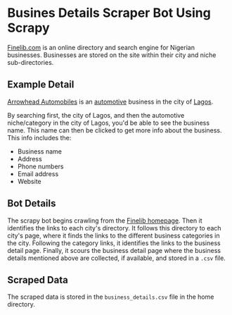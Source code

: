 # Busines Details Scraper Bot Using Scrapy

[Finelib.com](https://www.finelib.com/) is an online directory and search engine for Nigerian businesses. Businesses are stored on the site within their city and niche sub-directories. 

## Example Detail
[Arrowhead Automobiles](https://www.finelib.com/listing/Arrowhead-Automobiles/34868/) is an [automotive](https://www.finelib.com/cities/lagos/automotive) business in the city of [Lagos](https://www.finelib.com/cities/lagos). 

By searching first, the city of Lagos, and then the automotive niche/category in the city of Lagos, you'd be able to see the business name. This name can then be clicked to get more info about the business. This info includes the:
+ Business name
+ Address
+ Phone numbers
+ Email address
+ Website

## Bot Details
The scrapy bot begins crawling from the [Finelib homepage](https://www.finelib.com/). Then it identifies the links to each city's directory. It follows this directory to each city's page, where it finds the links to the different business categories in the city. Following the category links, it identifies the links to the business detail page. Finally, it scours the business detail page where the business details mentioned above are collected, if available, and stored in a `.csv` file.

## Scraped Data
The scraped data is stored in the `business_details.csv` file in the home directory. 